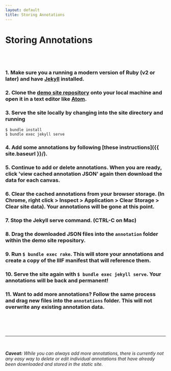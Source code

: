 ```yaml
---
layout: default
title: Storing Annotations
---
```


# Storing Annotations
<br><br>

### __1.__ Make sure you a running a modern version of Ruby (v2 or later) and have [Jekyll](https://jekyllrb.com/) installed.
### __2.__ Clone the [demo site repository](https://github.com/mnyrop/bnf640) onto your local machine and open it in a text editor like [Atom](https://atom.io/).
### __3.__ Serve the site locally by changing into the site directory and running

```bash
$ bundle install
$ bundle exec jekyll serve
```

### __4.__ Add some annotations by following [these instructions]({{ site.baseurl }}/).

### __5.__ Continue to add or delete annotations. When you are ready, click 'view cached annotation JSON' again then download the data for each canvas.

### __6.__ Clear the cached annotations from your browser storage. (In Chrome, right click > Inspect > Application > Clear Storage > Clear site data). Your annotations will be gone at this point.

### __7.__ Stop the Jekyll serve command. (CTRL-C on Mac)

### __8.__ Drag the downloaded JSON files into the `annotation` folder within the demo site repository.

### __9.__ Run `$ bundle exec rake`. This will store your annotations and create a copy of the IIIF manifest that will reference them.

### __10.__ Serve the site again with `$ bundle exec jekyll serve`. Your annotations will be back and permanent!

### __11.__ Want to add more annotations? Follow the same process and drag new files into the `annotations` folder. This will not overwrite any existing annotation data.


<br><br><br>
<hr><br>

___Caveat:__ While you can always add more annotations, there is currently not any easy way to delete or edit individual annotations that have already been downloaded and stored in the static site._

